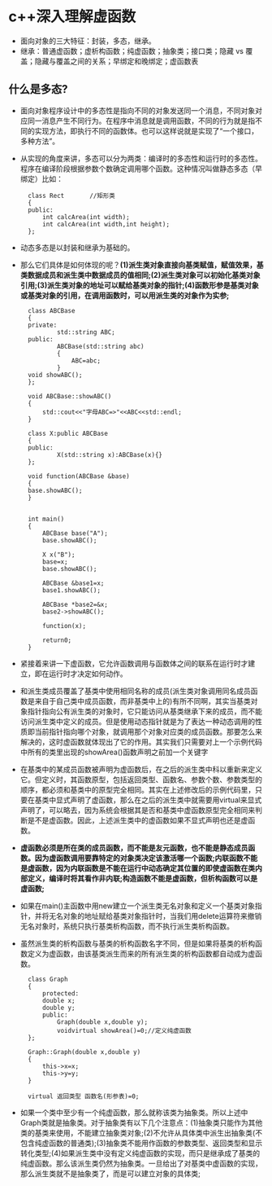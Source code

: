 # c++深入理解虚函数
* 面向对象的三大特征：封装，多态，继承。
* 继承：普通虚函数；虚析构函数；纯虚函数；抽象类；接口类；隐藏 vs 覆盖；隐藏与覆盖之间的关系；早绑定和晚绑定；虚函数表
## 什么是多态?
* 面向对象程序设计中的多态性是指向不同的对象发送同一个消息，不同对象对应同一消息产生不同行为。在程序中消息就是调用函数，不同的行为就是指不同的实现方法，即执行不同的函数体。也可以这样说就是实现了“一个接口，多种方法”。
* 从实现的角度来讲，多态可以分为两类：编译时的多态性和运行时的多态性。程序在编译阶段根据参数个数确定调用哪个函数。这种情况叫做静态多态（早绑定）比如：

		class Rect       //矩形类
		{
		public:
    		int calcArea(int width);
    		int calcArea(int width,int height);
		};
* 动态多态是以封装和继承为基础的。
* 那么它们具体是如何体现的呢？**(1)派生类对象直接向基类赋值，赋值效果，基类数据成员和派生类中数据成员的值相同;(2)派生类对象可以初始化基类对象引用;(3)派生类对象的地址可以赋给基类对象的指针;(4)函数形参是基类对象或基类对象的引用，在调用函数时，可以用派生类的对象作为实参;**

		class ABCBase
		{
		private:
        		std::string ABC;    
		public:
        		ABCBase(std::string abc)
        		{
            		ABC=abc;
       		 	}
		void showABC();
		};

		void ABCBase::showABC()
		{
    		std::cout<<"字母ABC=>"<<ABC<<std::endl;
		}

		class X:public ABCBase
		{
		public:
        		X(std::string x):ABCBase(x){}
		};

		void function(ABCBase &base)
		{
		base.showABC();
		}


		int main()
		{
    		ABCBase base("A");
			base.showABC();

    		X x("B");
			base=x;
			base.showABC();

    		ABCBase &base1=x;
    		base1.showABC();
	
    		ABCBase *base2=&x;
    		base2->showABC();

    		function(x);

			return0;
		}
* 紧接着来讲一下虚函数，它允许函数调用与函数体之间的联系在运行时才建立，即在运行时才决定如何动作。
* 和派生类成员覆盖了基类中使用相同名称的成员(派生类对象调用同名成员函数是来自于自己类中成员函数，而非基类中上的)有所不同啊，其实当基类对象指针指向公有派生类的对象时，它只能访问从基类继承下来的成员，而不能访问派生类中定义的成员。但是使用动态指针就是为了表达一种动态调用的性质即当前指针指向哪个对象，就调用那个对象对应类的成员函数。那要怎么来解决的，这时虚函数就体现出了它的作用。其实我们只需要对上一个示例代码中所有的类里出现的showArea()函数声明之前加一个关键字
* 在基类中的某成员函数被声明为虚函数后，在之后的派生类中科以重新来定义它。但定义时，其函数原型，包括返回类型、函数名、参数个数、参数类型的顺序，都必须和基类中的原型完全相同。其实在上述修改后的示例代码里，只要在基类中显式声明了虚函数，那么在之后的派生类中就需要用virtual来显式声明了，可以略去，因为系统会根据其是否和基类中虚函数原型完全相同来判断是不是虚函数。因此，上述派生类中的虚函数如果不显式声明也还是虚函数。
* **虚函数必须是所在类的成员函数，而不能是友元函数，也不能是静态成员函数。因为虚函数调用要靠特定的对象类决定该激活哪一个函数;内联函数不能是虚函数，因为内联函数是不能在运行中动态确定其位置的即使虚函数在类内部定义，编译时将其看作非内联;构造函数不能是虚函数，但析构函数可以是虚函数;**
* 如果在main()主函数中用new建立一个派生类无名对象和定义一个基类对象指针，并将无名对象的地址赋给基类对象指针时，当我们用delete运算符来撤销无名对象时，系统只执行基类析构函数，而不执行派生类析构函数。
* 虽然派生类的析构函数与基类的析构函数名字不同，但是如果将基类的析构函数定义为虚函数，由该基类派生而来的所有派生类的析构函数都自动成为虚函数。

		class Graph
		{
			protected:
			double x;
			double y;
			public:
        		Graph(double x,double y);
				voidvirtual showArea()=0;//定义纯虚函数
		};

		Graph::Graph(double x,double y)
		{
			this->x=x;
			this->y=y;
		}

		virtual 返回类型 函数名(形参表)=0;
* 如果一个类中至少有一个纯虚函数，那么就称该类为抽象类。所以上述中Graph类就是抽象类。对于抽象类有以下几个注意点：(1)抽象类只能作为其他类的基类来使用，不能建立抽象类对象;(2)不允许从具体类中派生出抽象类(不包含纯虚函数的普通类);(3)抽象类不能用作函数的参数类型、返回类型和显示转化类型;(4)如果派生类中没有定义纯虚函数的实现，而只是继承成了基类的纯虚函数。那么该派生类仍然为抽象类。一旦给出了对基类中虚函数的实现，那么派生类就不是抽象类了，而是可以建立对象的具体类;